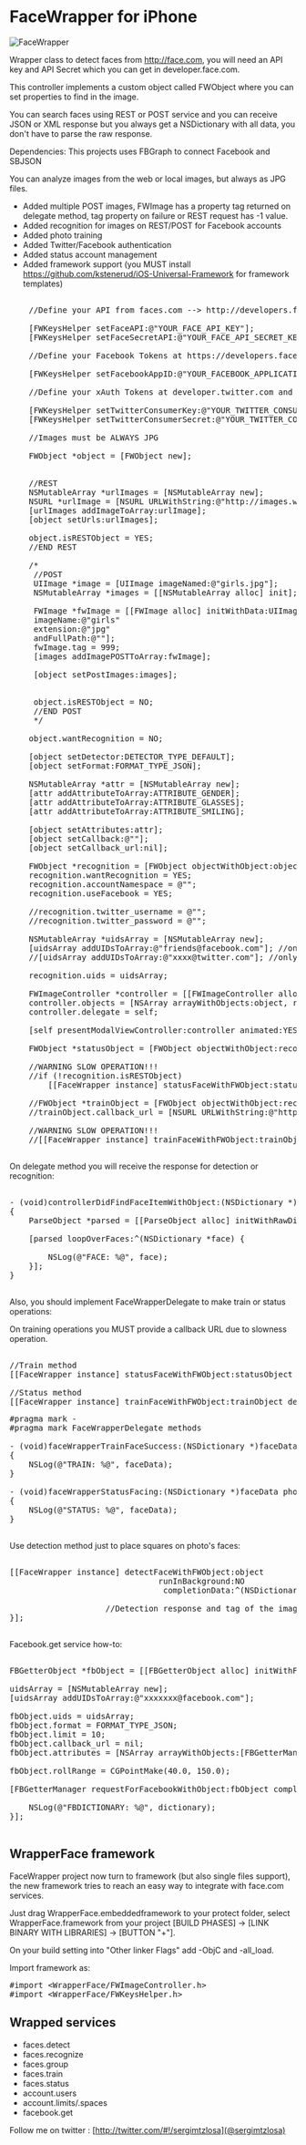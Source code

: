 FaceWrapper for iPhone
===================

![FaceWrapper](https://github.com/sergiomtzlosa/faceWrapper-iphone/raw/master/faceWrapper-iphone.png)

Wrapper class to detect faces from http://face.com, you will need an API key and API Secret which you can get in developer.face.com.

This controller implements a custom object called FWObject where you can set properties to find in the image.

You can search faces using REST or POST service and you can receive JSON or XML response but you always get a NSDictionary with all data, you don't have to parse the raw response.

Dependencies: This projects uses FBGraph to connect Facebook and SBJSON

You can analyze images from the web or local images, but always as JPG files.

* Added multiple POST images, FWImage has a property tag returned on delegate method, tag property on failure or REST request has -1 value.
* Added recognition for images on REST/POST for Facebook accounts
* Added photo training
* Added Twitter/Facebook authentication
* Added status account management
* Added framework support (you MUST install https://github.com/kstenerud/iOS-Universal-Framework for framework templates)

<pre>

    //Define your API from faces.com --> http://developers.face.com/account/
    
    [FWKeysHelper setFaceAPI:@"YOUR_FACE_API_KEY"];
    [FWKeysHelper setFaceSecretAPI:@"YOUR_FACE_API_SECRET_KEY"];
    
    //Define your Facebook Tokens at https://developers.facebook.com and set them in your face.com account

    [FWKeysHelper setFacebookAppID:@"YOUR_FACEBOOK_APPLICATION_ID"];
    
    //Define your xAuth Tokens at developer.twitter.com and set them in your face.com account
    
    [FWKeysHelper setTwitterConsumerKey:@"YOUR_TWITTER_CONSUMER_KEY"];
    [FWKeysHelper setTwitterConsumerSecret:@"YOUR_TWITTER_CONSUMER_SECRET"];
    
    //Images must be ALWAYS JPG
    
    FWObject *object = [FWObject new];
    
    
    //REST
    NSMutableArray *urlImages = [NSMutableArray new];
    NSURL *urlImage = [NSURL URLWithString:@"http://images.wikia.com/powerrangers/images/f/fe/ActorJohnCho_John_Shea_55027822.jpg"];
    [urlImages addImageToArray:urlImage];
    [object setUrls:urlImages];
    
    object.isRESTObject = YES;
    //END REST
    
    /*
     //POST
     UIImage *image = [UIImage imageNamed:@"girls.jpg"];
     NSMutableArray *images = [[NSMutableArray alloc] init];
     
     FWImage *fwImage = [[FWImage alloc] initWithData:UIImageJPEGRepresentation(image, 1.0)
     imageName:@"girls"
     extension:@"jpg"
     andFullPath:@""];
     fwImage.tag = 999;
     [images addImagePOSTToArray:fwImage];
     
     [object setPostImages:images];
     
     
     object.isRESTObject = NO;
     //END POST
     */
    
    object.wantRecognition = NO;
    
    [object setDetector:DETECTOR_TYPE_DEFAULT];
    [object setFormat:FORMAT_TYPE_JSON];
    
    NSMutableArray *attr = [NSMutableArray new];
    [attr addAttributeToArray:ATTRIBUTE_GENDER];
    [attr addAttributeToArray:ATTRIBUTE_GLASSES];
    [attr addAttributeToArray:ATTRIBUTE_SMILING];
    
    [object setAttributes:attr];
    [object setCallback:@""];
    [object setCallback_url:nil];
    
    FWObject *recognition = [FWObject objectWithObject:object];
    recognition.wantRecognition = YES;
    recognition.accountNamespace = @"";
    recognition.useFacebook = YES;
    
    //recognition.twitter_username = @"";
    //recognition.twitter_password = @"";
    
    NSMutableArray *uidsArray = [NSMutableArray new];
    [uidsArray addUIDsToArray:@"friends@facebook.com"]; //only for facebook authentication
    //[uidsArray addUIDsToArray:@"xxxx@twitter.com"]; //only for twitter authentication
    
    recognition.uids = uidsArray;
    
    FWImageController *controller = [[FWImageController alloc] initWithNibName:@"FWImageController" bundle:nil];
    controller.objects = [NSArray arrayWithObjects:object, recognition, nil];
    controller.delegate = self;
    
    [self presentModalViewController:controller animated:YES];
    
    FWObject *statusObject = [FWObject objectWithObject:recognition];

    //WARNING SLOW OPERATION!!!
    //if (!recognition.isRESTObject)
        [[FaceWrapper instance] statusFaceWithFWObject:statusObject delegate:self]; //POST ONLY
    
    //FWObject *trainObject = [FWObject objectWithObject:recognition];
    //trainObject.callback_url = [NSURL URLWithString:@"http://www.facebook.com/connect/login_success.html"]; //dummy callback URL
    
    //WARNING SLOW OPERATION!!!
    //[[FaceWrapper instance] trainFaceWithFWObject:trainObject delegate:self runInBackground:NO];

</pre>

On delegate method you will receive the response for detection or recognition:

<pre>

- (void)controllerDidFindFaceItemWithObject:(NSDictionary *)faces postImageTag:(int)tag
{
    ParseObject *parsed = [[ParseObject alloc] initWithRawDictionary:faces];
    
    [parsed loopOverFaces:^(NSDictionary *face) {
        
        NSLog(@"FACE: %@", face);
    }];
}

</pre>

Also, you should implement FaceWrapperDelegate to make train or status operations:

On training operations you MUST provide a callback URL due to slowness operation.

<pre>

//Train method
[[FaceWrapper instance] statusFaceWithFWObject:statusObject delegate:self]; //POST ONLY

//Status method
[[FaceWrapper instance] trainFaceWithFWObject:trainObject delegate:self runInBackground:NO];
</pre>

<pre>
#pragma mark -
#pragma mark FaceWrapperDelegate methods

- (void)faceWrapperTrainFaceSuccess:(NSDictionary *)faceData photoTag:(int)tag
{
    NSLog(@"TRAIN: %@", faceData);
}

- (void)faceWrapperStatusFacing:(NSDictionary *)faceData photoTag:(int)tag
{
    NSLog(@"STATUS: %@", faceData);
}

</pre>

Use detection method just to place squares on photo's faces:

<pre>

[[FaceWrapper instance] detectFaceWithFWObject:object 
                               runInBackground:NO
                                completionData:^(NSDictionary *response, int tagImagePost) {

                    //Detection response and tag of the image
}];

</pre>

Facebook.get service how-to:

<pre>

FBGetterObject *fbObject = [[FBGetterObject alloc] initWithFWObject:recognition];

uidsArray = [NSMutableArray new];
[uidsArray addUIDsToArray:@"xxxxxxx@facebook.com"];

fbObject.uids = uidsArray;
fbObject.format = FORMAT_TYPE_JSON;
fbObject.limit = 10;
fbObject.callback_url = nil;
fbObject.attributes = [NSArray arrayWithObjects:[FBGetterManager objectFromFBAttribute:FBATTRIBUTE_GENDER_FEMALE], [FBGetterManager objectFromFBAttribute:FBATTRIBUTE_GLASSES_TRUE], [FBGetterManager objectFromFBAttribute:FBATTRIBUTE_PITCH_CENTER], [FBGetterManager objectFromFBAttribute:FBATTRIBUTE_ROLL_RANGE], [FBGetterManager objectFromFBAttribute:FBATTRIBUTE_YAW_CENTER], nil];
    
fbObject.rollRange = CGPointMake(40.0, 150.0);
    
[FBGetterManager requestForFacebookWithObject:fbObject completionBlock:^(NSDictionary *dictionary) {
        
    NSLog(@"FBDICTIONARY: %@", dictionary);
}];

</pre>

WrapperFace framework
---------------------

FaceWrapper project now turn to framework (but also single files support), the new framework tries to reach an easy way to integrate with face.com services.

Just drag WrapperFace.embeddedframework to your protect folder, select WrapperFace.framework from your project [BUILD PHASES] -> [LINK BINARY WITH LIBRARIES] -> [BUTTON "+"].

On your build setting into "Other linker Flags" add -ObjC and -all_load.

Import framework as:

<pre>
#import &lt;WrapperFace/FWImageController.h&gt;
#import &lt;WrapperFace/FWKeysHelper.h&gt;
</pre>
Wrapped services
----------------

- faces.detect
- faces.recognize
- faces.group
- faces.train
- faces.status
- account.users
- account.limits/.spaces
- facebook.get

Follow me on twitter : [http://twitter.com/#!/sergimtzlosa](@sergimtzlosa)